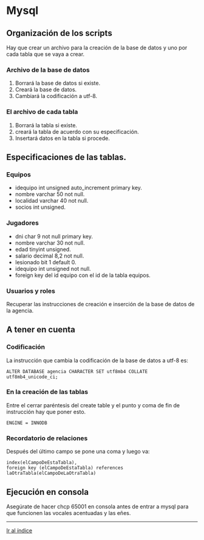 # Mysql

## Organización de los scripts

Hay que crear un archivo para la creación de la base de datos y uno por cada tabla que se vaya a crear.

### Archivo de la base de datos

1. Borrará la base de datos si existe.
1. Creará la base de datos.
1. Cambiará la codificación a utf-8.

### El archivo de cada tabla

1. Borrará la tabla si existe.
1. creará la tabla de acuerdo con su especificación.
1. Insertará datos en la tabla si procede.

## Especificaciones de las tablas.

### Equipos

- idequipo int unsigned auto_increment primary key.
- nombre varchar 50 not null.
- localidad varchar 40 not null.
- socios int unsigned.

### Jugadores

- dni char 9 not null primary key.
- nombre varchar 30 not null.
- edad tinyint unsigned.
- salario decimal 8,2 not null.
- lesionado bit 1 default 0.
- idequipo int unsigned not null.
- foreign key del id equipo con el id de la tabla equipos.

### Usuarios y roles

Recuperar las instrucciones de creación e inserción de la base de datos de la agencia.

## A tener en cuenta

### Codificación

La instrucción que cambia la codificación de la base de datos a utf-8 es:

`ALTER DATABASE agencia CHARACTER SET utf8mb4 COLLATE utf8mb4_unicode_ci;`

### En la creación de las tablas

Entre el cerrar paréntesis del create table y el punto y coma de fin de instrucción hay que poner esto.

`ENGINE = INNODB`

### Recordatorio de relaciones

Después del último campo se pone una coma y luego va:

```mysql
index(elCampoDeEstaTabla),
foreign key (elCampoDeEstaTabla) references laOtraTabla(elCampoDeLaOtraTabla)
```

## Ejecución en consola

Asegúrate de hacer chcp 65001 en consola antes de entrar a mysql para que funcionen las vocales acentuadas y las eñes.

---

[Ir al índice](indice.md)